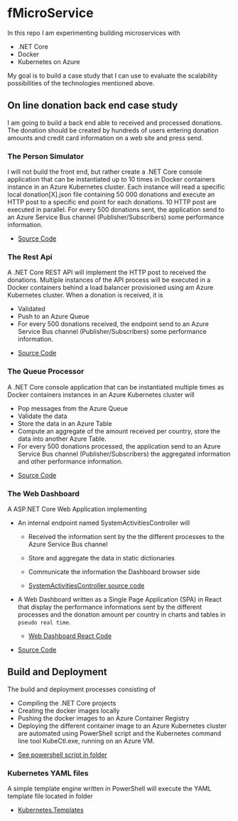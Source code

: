 # fMicroService
In this repo I am experimenting building microservices with 
- .NET Core
- Docker
- Kubernetes on Azure

My goal is to build a case study that I can use to evaluate the scalability possibilities of the technologies mentioned above.

## On line donation back end case study
I am going to build a back end able to received and processed donations.
The donation should be created by hundreds of users entering donation amounts
and credit card information on a web site and press send.

### The Person Simulator
I will not build the front end, but rather create a .NET Core console application
that can be instantiated up to 10 times in Docker containers instance in an Azure Kubernetes cluster.
Each instance will read a specific local donation[X].json file containing 50 000
donations and execute an HTTP post to a specific end point for each donations.
10 HTTP post are executed in parallel. 
For every 500 donations sent, the application send to an Azure Service Bus channel (Publisher/Subscribers) some performance information.

* [Source Code](https://github.com/fredericaltorres/fMicroService/tree/master/DonationMicroServices/Source/Donation.QueueProcessor.Console)

### The Rest Api
A .NET Core REST API will implement the HTTP post to received the donations.
Multiple instances of the API process will be executed in a Docker containers
behind a load balancer provisioned using am Azure Kubernetes cluster.
When a donation is received, it is 
- Validated
- Push to an Azure Queue
- For every 500 donations received, the endpoint send to an Azure Service Bus channel (Publisher/Subscribers) some performance information.

* [Source Code](https://github.com/fredericaltorres/fMicroService/tree/master/DonationMicroServices/Source/Donation.RestApi.Entrance)

### The Queue Processor
A .NET Core console application that can be instantiated multiple times as Docker containers instances in an Azure Kubernetes cluster will
- Pop messages from the Azure Queue
- Validate the data
- Store the data in an Azure Table
- Compute an aggregate of the amount received per country, store the data into another Azure Table.
- For every 500 donations processed, the application send to an Azure Service Bus channel (Publisher/Subscribers) the aggregated information and other performance information.

* [Source Code](https://github.com/fredericaltorres/fMicroService/tree/master/DonationMicroServices/Source/Donation.QueueProcessor.Console)

### The Web Dashboard
A ASP.NET Core Web Application implementing
- An internal endpoint named SystemActivitiesController will
    * Received the information sent by the the different processes to the Azure Service Bus channel
    * Store and aggregate the data in static dictionaries
    * Communicate the information the Dashboard browser side 

    * [SystemActivitiesController source code](https://github.com/fredericaltorres/fMicroService/blob/master/DonationMicroServices/Source/Donation.WebDashboard/Controllers/SystemActivitiesController.cs)

- A Web Dashboard written as a Single Page Application (SPA) in React that display the performance informations sent by the different processes and the donation amount per country in charts and tables in `pseudo real time`.

    * [Web Dashboard React Code](https://github.com/fredericaltorres/fMicroService/blob/master/DonationMicroServices/Source/Donation.WebDashboard/ClientApp/src/components/Home.js)

* [Source Code](https://github.com/fredericaltorres/fMicroService/tree/master/DonationMicroServices/Source/Donation.WebDashboard)


## Build and Deployment
The build and deployment processes consisting of
- Compiling the .NET Core projects
- Creating the docker images locally
- Pushing the docker images to an Azure Container Registry
- Deploying the different container image to an Azure Kubernetes cluster
are automated using PowerShell script and the Kubernetes command line tool KubeCtl.exe,
running on an Azure VM.

* [See powershell script in folder](https://github.com/fredericaltorres/fMicroService/tree/master/DonationMicroServices/Source)

### Kubernetes YAML files
A simple template engine written in PowerShell will execute the YAML template file located in folder

* [Kubernetes.Templates](https://github.com/fredericaltorres/fMicroService/tree/master/DonationMicroServices/Source/Kubernetes.Templates)